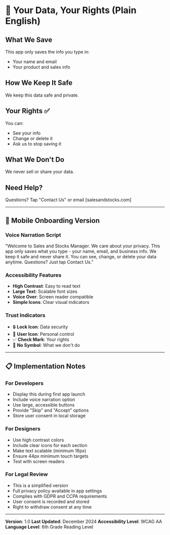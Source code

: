 # 🧾 Your Data, Your Rights (Plain English)

## What We Save
This app only saves the info you type in:
- Your name and email
- Your product and sales info

## How We Keep It Safe
We keep this data safe and private.

## Your Rights ✅
You can:
- See your info
- Change or delete it
- Ask us to stop saving it

## What We Don't Do
We never sell or share your data.

## Need Help?
Questions? Tap "Contact Us" or email [salesandstocks.com]

---

## 📱 Mobile Onboarding Version

### Voice Narration Script
"Welcome to Sales and Stocks Manager. We care about your privacy. This app only saves what you type - your name, email, and business info. We keep it safe and never share it. You can see, change, or delete your data anytime. Questions? Just tap Contact Us."

### Accessibility Features
- **High Contrast**: Easy to read text
- **Large Text**: Scalable font sizes
- **Voice Over**: Screen reader compatible
- **Simple Icons**: Clear visual indicators

### Trust Indicators
- 🔒 **Lock Icon**: Data security
- 👤 **User Icon**: Personal control
- ✅ **Check Mark**: Your rights
- 🚫 **No Symbol**: What we don't do

---

## 📋 Implementation Notes

### For Developers
- Display this during first app launch
- Include voice narration option
- Use large, accessible buttons
- Provide "Skip" and "Accept" options
- Store user consent in local storage

### For Designers
- Use high contrast colors
- Include clear icons for each section
- Make text scalable (minimum 16px)
- Ensure 44px minimum touch targets
- Test with screen readers

### For Legal Review
- This is a simplified version
- Full privacy policy available in app settings
- Complies with GDPR and CCPA requirements
- User consent is recorded and stored
- Right to withdraw consent at any time

---

**Version**: 1.0
**Last Updated**: December 2024
**Accessibility Level**: WCAG AA
**Language Level**: 6th Grade Reading Level 